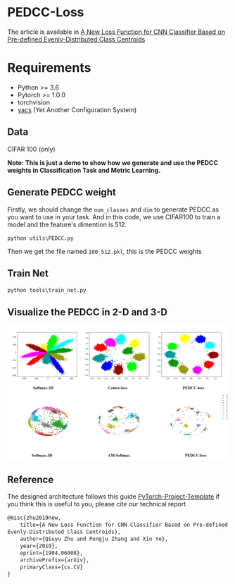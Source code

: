 # PEDCC-Loss 
The article is available in [A New Loss Function for CNN Classifier Based on Pre-defined Evenly-Distributed Class Centroids](https://arxiv.org/abs/1904.06008)

# Requirements
* Python >= 3.6
* Pytorch >= 1.0.0
* torchvision
* [yacs](https://github.com/rbgirshick/yacs) (Yet Another Configuration System)

## Data
CIFAR 100 (only)

**Note: This is just a demo to show how we generate and use the PEDCC weights in Classification Task and Metric Learning.**

## Generate PEDCC weight
Firstly, we should change the `num_classes` and `dim` to generate PEDCC as you want to use in your task. And in this code, we use CIFAR100 to train a model and the feature's dimention is 512. 
```
python utils\PEDCC.py
```
Then we get the file named `100_512.pkl`, this is the PEDCC weights

## Train Net
```
python tools\train_net.py
```

## Visualize the PEDCC in 2-D and 3-D
![](utils/fig2.JPG)

## Reference
The designed architecture follows this guide [PyTorch-Project-Template](https://github.com/L1aoXingyu/Deep-Learning-Project-Template)
if you think this is useful to you, please cite our technical report
```
@misc{zhu2019new,
    title={A New Loss Function for CNN Classifier Based on Pre-defined Evenly-Distributed Class Centroids},
    author={Qiuyu Zhu and Pengju Zhang and Xin Ye},
    year={2019},
    eprint={1904.06008},
    archivePrefix={arXiv},
    primaryClass={cs.CV}
}
```
